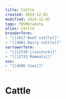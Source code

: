 ```yaml
---
title: Cattle
created: 2024-12-02
modified: 2024-12-02
tags: TBSMetadata
alias: Cattle
broaderTerm:
- "[[1917 Beef cattle]]"
- "[[4801 Dairy cattle]]"
narrowerTerm:
- "[[12539 Livestock]]"
- "[[12733 Mammals]]"
use:
- "[[4406 Cows]]"
---
```

# Cattle
